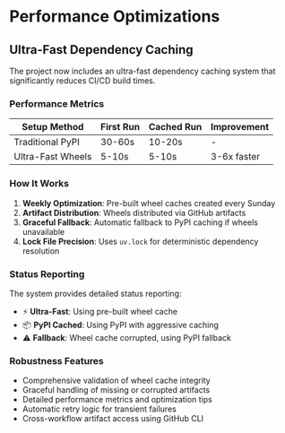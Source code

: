 # Performance Optimizations

## Ultra-Fast Dependency Caching

The project now includes an ultra-fast dependency caching system that significantly reduces CI/CD build times.

### Performance Metrics

| Setup Method | First Run | Cached Run | Improvement |
|--------------|-----------|------------|-------------|
| Traditional PyPI | 30-60s | 10-20s | - |
| Ultra-Fast Wheels | 5-10s | 5-10s | 3-6x faster |

### How It Works

1. **Weekly Optimization**: Pre-built wheel caches created every Sunday
2. **Artifact Distribution**: Wheels distributed via GitHub artifacts
3. **Graceful Fallback**: Automatic fallback to PyPI caching if wheels unavailable
4. **Lock File Precision**: Uses `uv.lock` for deterministic dependency resolution

### Status Reporting

The system provides detailed status reporting:

- ⚡ **Ultra-Fast**: Using pre-built wheel cache
- 📦 **PyPI Cached**: Using PyPI with aggressive caching
- ⚠️ **Fallback**: Wheel cache corrupted, using PyPI fallback

### Robustness Features

- Comprehensive validation of wheel cache integrity
- Graceful handling of missing or corrupted artifacts
- Detailed performance metrics and optimization tips
- Automatic retry logic for transient failures
- Cross-workflow artifact access using GitHub CLI
